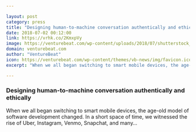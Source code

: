 ```yaml
---

layout: post
category: press
title: "Designing human-to-machine conversation authentically and ethically"
date: 2018-07-02 00:12:00
link: https://vrhk.co/2KmxpVy
image: https://venturebeat.com/wp-content/uploads/2018/07/shutterstock_1007322088.jpg?fit=1200%2C850&strip=all
domain: venturebeat.com
author: "VentureBeat"
icon: https://venturebeat.com/wp-content/themes/vb-news/img/favicon.ico
excerpt: "When we all began switching to smart mobile devices, the age-old model of software development changed. In a short space of time, we witnessed the rise of Uber, Instagram, Venmo, Snapchat, and many…"

---
```


### Designing human-to-machine conversation authentically and ethically

When we all began switching to smart mobile devices, the age-old model of software development changed. In a short space of time, we witnessed the rise of Uber, Instagram, Venmo, Snapchat, and many…